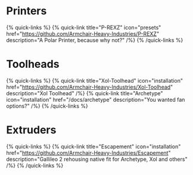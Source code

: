 # Printers

{% quick-links %}
  {% quick-link title="P-REXZ" icon="presets" href="https://github.com/Armchair-Heavy-Industries/P-REXZ" description="A Polar Printer, because why not?" /%}
{% /quick-links %}

# Toolheads

{% quick-links %}
  {% quick-link title="Xol-Toolhead" icon="installation" href="https://github.com/Armchair-Heavy-Industries/Xol-Toolhead" description="Xol Toolhead" /%}
  {% quick-link title="Archetype" icon="installation" href="/docs/archetype" description="You wanted fan options?" /%}
{% /quick-links %}

# Extruders

{% quick-links %}
  {% quick-link title="Escapement" icon="installation" href="https://github.com/Armchair-Heavy-Industries/Escapement" description="Gallileo 2 rehousing native fit for Archetype, Xol and others" /%}
{% /quick-links %}
